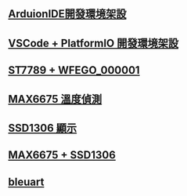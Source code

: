 ## [ArduionIDE開發環境架設](./DevelopmentEnviromentSetup/DevelopmentEnviromentSetup.md)

## [VSCode + PlatformIO 開發環境架設](./VSCodePlatformIOSetup/VSCodePlatformIOSetup.md)

## [ST7789 + WFEGO_000001](./ST7789/ST7789.md)

## [MAX6675 溫度偵測](./MAX6675/MAX6675.md)

## [SSD1306 顯示](./SSD1306/SSD1306.md)

## [MAX6675 + SSD1306](./MAX6675SSD1306/MAX6675SSD1306.md)

## [bleuart](./bleuart/bleuart.md)